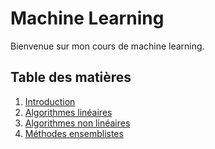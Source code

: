 # Machine Learning

Bienvenue sur mon cours de machine learning. 

## Table des matières

1. [Introduction](./introduction.md)
2. [Algorithmes linéaires](./linear-algorithms.md)
3. [Algorithmes non linéaires](./nonlinear-algorithms.md)
4. [Méthodes ensemblistes](./ensemble-methods.md)
